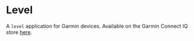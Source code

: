# Level

A `level` application for Garmin devices. Available on the Garmin Connect IQ store [here](https://apps.garmin.com/en-US/apps/9834ef13-f3dd-4997-9060-b0f4a42d72a7).